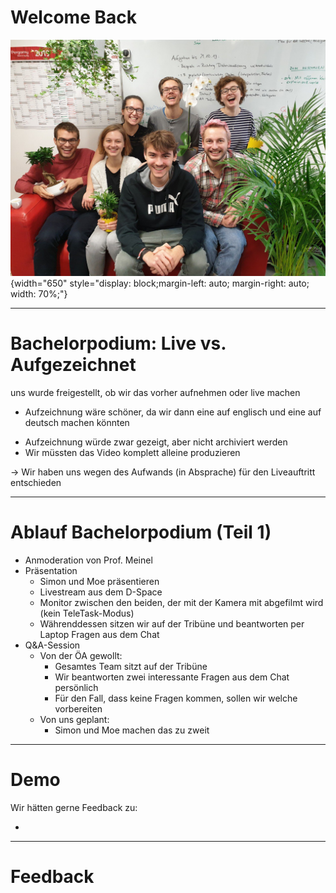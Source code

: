 <!-- markdown-config presentation=true -->
<link rel="stylesheet" type="text/css" href="./style.css"  />

<script>
import Presentation from "src/components/widgets/lively-presentation.js"
Presentation.config(this, {
    pageNumbers: true,
    logo: "https://lively-kernel.org/lively4/lively4-seminars/PX2018/media/hpi_logo.png"
})
</script>

# Welcome Back
![](pictures/team.jpeg){width="650" style="display: block;margin-left: auto; margin-right: auto; width: 70%;"}

---

# Bachelorpodium: Live vs. Aufgezeichnet

uns wurde freigestellt, ob wir das vorher aufnehmen oder live machen

+ Aufzeichnung wäre schöner, da wir dann eine auf englisch und eine auf deutsch machen könnten
- Aufzeichnung würde zwar gezeigt, aber nicht archiviert werden
- Wir müssten das Video komplett alleine produzieren

-> Wir haben uns wegen des Aufwands (in Absprache) für den Liveauftritt entschieden

---

# Ablauf Bachelorpodium (Teil 1)

- Anmoderation von Prof. Meinel
- Präsentation
  - Simon und Moe präsentieren
  - Livestream aus dem D-Space
  - Monitor zwischen den beiden, der mit der Kamera mit abgefilmt wird (kein TeleTask-Modus)
  - Währenddessen sitzen wir auf der Tribüne und beantworten per Laptop Fragen aus dem Chat
- Q&A-Session
  - Von der ÖA gewollt:
    - Gesamtes Team sitzt auf der Tribüne
    - Wir beantworten zwei interessante Fragen aus dem Chat persönlich
    - Für den Fall, dass keine Fragen kommen, sollen wir welche vorbereiten
  - Von uns geplant:
    - Simon und Moe machen das zu zweit

---

# Demo

Wir hätten gerne Feedback zu:

- 

---

# Feedback